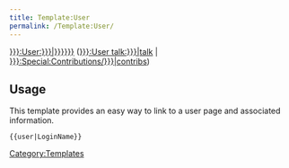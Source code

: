 ```yaml
---
title: Template:User
permalink: /Template:User/
---
```


[}}}:User:}}}|}}}}}}](/:{{{2 "wikilink") ([}}}:User talk:}}}|talk](/:{{{2 "wikilink") | [}}}:Special:Contributions/}}}|contribs](/:{{{2 "wikilink"))<noinclude>

Usage
-----

This template provides an easy way to link to a user page and associated information.

`{{user|LoginName}}`

[Category:Templates](/Category:Templates "wikilink") </noinclude>
